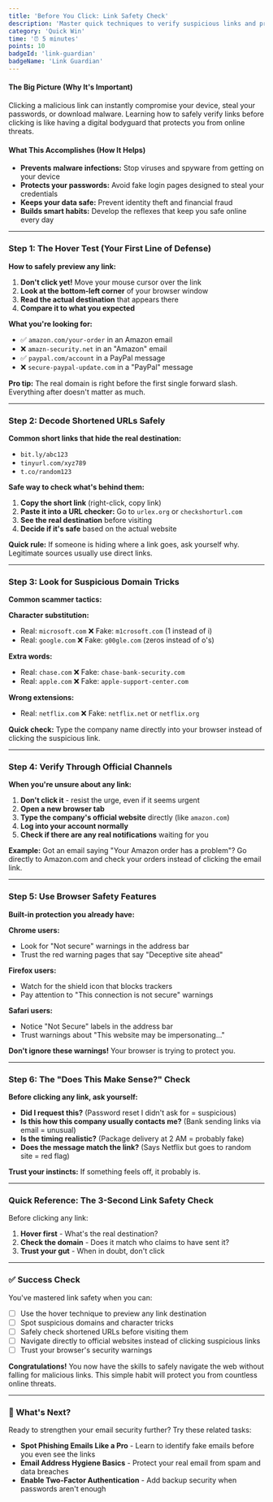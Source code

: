 ```yaml
---
title: 'Before You Click: Link Safety Check'
description: 'Master quick techniques to verify suspicious links and protect yourself from malicious websites.'
category: 'Quick Win'
time: '⏰ 5 minutes'
points: 10
badgeId: 'link-guardian'
badgeName: 'Link Guardian'
---
```


#### The Big Picture (Why It's Important)
Clicking a malicious link can instantly compromise your device, steal your passwords, or download malware. Learning how to safely verify links before clicking is like having a digital bodyguard that protects you from online threats.

#### What This Accomplishes (How It Helps)
* **Prevents malware infections:** Stop viruses and spyware from getting on your device
* **Protects your passwords:** Avoid fake login pages designed to steal your credentials
* **Keeps your data safe:** Prevent identity theft and financial fraud
* **Builds smart habits:** Develop the reflexes that keep you safe online every day

---

### Step 1: The Hover Test (Your First Line of Defense)

**How to safely preview any link:**
1. **Don't click yet!** Move your mouse cursor over the link
2. **Look at the bottom-left corner** of your browser window
3. **Read the actual destination** that appears there
4. **Compare it to what you expected**

**What you're looking for:**
* ✅ `amazon.com/your-order` in an Amazon email
* ❌ `amazn-security.net` in an "Amazon" email
* ✅ `paypal.com/account` in a PayPal message
* ❌ `secure-paypal-update.com` in a "PayPal" message

**Pro tip:** The real domain is right before the first single forward slash. Everything after doesn't matter as much.

---

### Step 2: Decode Shortened URLs Safely

**Common short links that hide the real destination:**
* `bit.ly/abc123`
* `tinyurl.com/xyz789`
* `t.co/random123`

**Safe way to check what's behind them:**
1. **Copy the short link** (right-click, copy link)
2. **Paste it into a URL checker:** Go to `urlex.org` or `checkshorturl.com`
3. **See the real destination** before visiting
4. **Decide if it's safe** based on the actual website

**Quick rule:** If someone is hiding where a link goes, ask yourself why. Legitimate sources usually use direct links.

---

### Step 3: Look for Suspicious Domain Tricks

**Common scammer tactics:**

**Character substitution:**
* Real: `microsoft.com` ❌ Fake: `m1crosoft.com` (1 instead of i)
* Real: `google.com` ❌ Fake: `g00gle.com` (zeros instead of o's)

**Extra words:**
* Real: `chase.com` ❌ Fake: `chase-bank-security.com`
* Real: `apple.com` ❌ Fake: `apple-support-center.com`

**Wrong extensions:**
* Real: `netflix.com` ❌ Fake: `netflix.net` or `netflix.org`

**Quick check:** Type the company name directly into your browser instead of clicking the suspicious link.

---

### Step 4: Verify Through Official Channels

**When you're unsure about any link:**

1. **Don't click it** - resist the urge, even if it seems urgent
2. **Open a new browser tab**
3. **Type the company's official website** directly (like `amazon.com`)
4. **Log into your account normally**
5. **Check if there are any real notifications** waiting for you

**Example:** Got an email saying "Your Amazon order has a problem"? Go directly to Amazon.com and check your orders instead of clicking the email link.

---

### Step 5: Use Browser Safety Features

**Built-in protection you already have:**

**Chrome users:**
* Look for "Not secure" warnings in the address bar
* Trust the red warning pages that say "Deceptive site ahead"

**Firefox users:**
* Watch for the shield icon that blocks trackers
* Pay attention to "This connection is not secure" warnings

**Safari users:**
* Notice "Not Secure" labels in the address bar
* Trust warnings about "This website may be impersonating..."

**Don't ignore these warnings!** Your browser is trying to protect you.

---

### Step 6: The "Does This Make Sense?" Check

**Before clicking any link, ask yourself:**
* **Did I request this?** (Password reset I didn't ask for = suspicious)
* **Is this how this company usually contacts me?** (Bank sending links via email = unusual)
* **Is the timing realistic?** (Package delivery at 2 AM = probably fake)
* **Does the message match the link?** (Says Netflix but goes to random site = red flag)

**Trust your instincts:** If something feels off, it probably is.

---

### Quick Reference: The 3-Second Link Safety Check

Before clicking any link:
1. **Hover first** - What's the real destination?
2. **Check the domain** - Does it match who claims to have sent it?
3. **Trust your gut** - When in doubt, don't click

---

### ✅ Success Check

You've mastered link safety when you can:
- [ ] Use the hover technique to preview any link destination
- [ ] Spot suspicious domains and character tricks
- [ ] Safely check shortened URLs before visiting them
- [ ] Navigate directly to official websites instead of clicking suspicious links
- [ ] Trust your browser's security warnings

**Congratulations!** You now have the skills to safely navigate the web without falling for malicious links. This simple habit will protect you from countless online threats.

---

### 🎯 What's Next?

Ready to strengthen your email security further? Try these related tasks:
* **Spot Phishing Emails Like a Pro** - Learn to identify fake emails before you even see the links
* **Email Address Hygiene Basics** - Protect your real email from spam and data breaches
* **Enable Two-Factor Authentication** - Add backup security when passwords aren't enough
